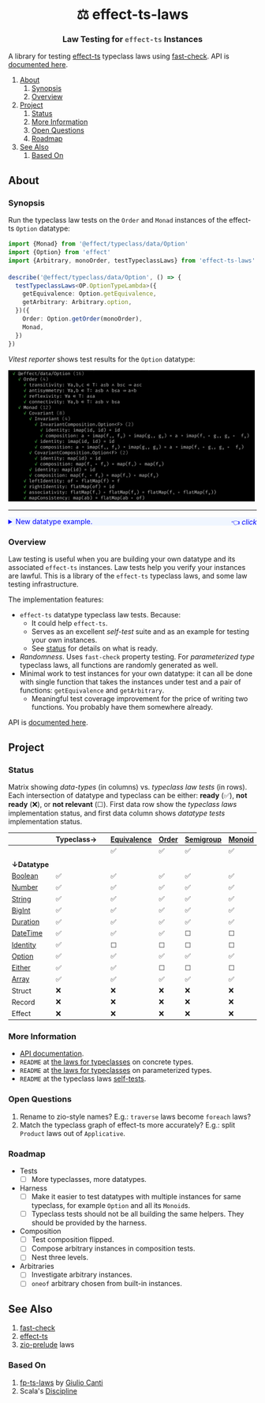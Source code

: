<h1 align='center' style='border: 0px !important'>⚖ effect-ts-laws</h1>

<h3 align='center' style='border: 0px !important'>
  Law Testing for
  <code style='color:#555'>effect-ts</code>
  Instances
</h3>

A library for testing [effect-ts](https://github.com/Effect-ts/effect)
typeclass laws using
[fast-check](https://github.com/dubzzz/fast-check). API is
[documented here](https://middle-ages.github.io/effect-ts-laws-docs/).

1. [About](#about)
   1. [Synopsis](#synopsis)
   2. [Overview](#overview)
2. [Project](#project)
   1. [Status](#status)
   2. [More Information](#more-information)
   3. [Open Questions](#open-questions)
   4. [Roadmap](#roadmap)
3. [See Also](#see-also)
   1. [Based On](#based-on)

## About

### Synopsis

Run the typeclass law tests on the `Order` and `Monad` instances of the
effect-ts `Option` datatype:

```ts
import {Monad} from '@effect/typeclass/data/Option'
import {Option} from 'effect'
import {Arbitrary, monoOrder, testTypeclassLaws} from 'effect-ts-laws'

describe('@effect/typeclass/data/Option', () => {
  testTypeclassLaws<OP.OptionTypeLambda>({
    getEquivalence: Option.getEquivalence,
    getArbitrary: Arbitrary.option,
  })({
    Order: Option.getOrder(monoOrder),
    Monad,
  })
})
```

_Vitest reporter_ shows test results for the `Option` datatype:

<a href="./docs/synopsis-option.png"><img src='docs/synopsis-option.png' alt='synopsis output' width=500></a>

---

<details><summary style='background:#f0f6ff;color:blue;cursor:pointer'>New datatype example.<span style='float: right'>👈 <i>click</i></span></summary>
<br/>

You wrote a new datatype: `MyTuple`, and an instance of the effect-ts
`Covariant` typeclass. Lets test it for free:

```ts
import {Covariant as CO} from '@effect/typeclass'
import {Array as AR} from 'effect'
import {dual} from 'effect/Function'
import {TypeLambda} from 'effect/HKT'
import fc from 'fast-check'
import {testTypeclassLaws} from 'effect-ts-laws'

describe('MyTuple', () => {
  type MyTuple<A> = [A]

  interface MyTupleTypeLambda extends TypeLambda {
    readonly type: MyTuple<this['Target']>
  }

  const map: CO.Covariant<MyTupleTypeLambda>['map'] = dual(
    2,
    <A, B>([a]: MyTuple<A>, ab: (a: A) => B): MyTuple<B> => [ab(a)],
  )
  const Covariant: CO.Covariant<MyTupleTypeLambda> = {
    imap: CO.imap<MyTupleTypeLambda>(map),
    map,
  }

  testTypeclassLaws<MyTupleTypeLambda>({
    getEquivalence: AR.getEquivalence,
    getArbitrary: fc.tuple,
  })({Covariant})
})
```

`fast-check` will try to find a counter example that breaks the laws. Because
it is quite impossible to find one in this case you should see:

<a href="./docs/synopsis-tuple.png"><img src='docs/synopsis-tuple.png' alt='synopsis output' width=400></a>

---

</details>

### Overview

Law testing is useful when you are building your own datatype and its
associated `effect-ts` instances. Law tests help you verify your instances are
lawful. This is a library of the `effect-ts` typeclass laws, and some law
testing infrastructure.

The implementation features:

* `effect-ts` datatype typeclass law tests. Because:
  * It could help `effect-ts`.
  * Serves as an excellent _self-test_ suite and as an example for testing your
    own instances.
  * See [status](#status) for details on what is ready.
* _Randomness_. Uses `fast-check` property testing. For
  _parameterized type_ typeclass laws, all functions are randomly generated as
  well.
* Minimal work to test instances for your own datatype: it can all be
  done with single function that takes the instances under test and
  a pair of functions: `getEquivalence` and `getArbitrary`.
  * Meaningful test coverage improvement for the price of writing two functions.
    You probably have them somewhere already.

API is [documented here](https://middle-ages.github.io/effect-ts-laws-docs/).

## Project

### Status

Matrix showing _data-types_ (in columns) vs. _typeclass law tests_ (in rows).
Each intersection of datatype and typeclass can be either:
**ready** (✅), **not ready** (❌), or **not relevant** (☐). First data row
show the _typeclass laws_ implementation status, and first data column shows
_datatype tests_ implementation status.

|                                                | Typeclass→ |     | [Equivalence](./src/laws/typeclass/concrete/Equivalence.ts) | [Order](./src/laws/typeclass/concrete/Order.ts) | [Semigroup](./src/laws/typeclass/concrete/Semigroup.ts) | [Monoid](./src/laws/typeclass/concrete/Monoid.ts) | [Invariant](./src/laws/typeclass/parameterized/Invariant.ts) | [Covariant](./src/laws/typeclass/parameterized/Covariant.ts) | [Applicative](./src/laws/typeclass/parameterized/Applicative.ts) | [Monad](./src/laws/typeclass/parameterized/Monad.ts) | [Traversable](./src/laws/typeclass/parameterized/Traversable.ts) | Foldable |
| ---------------------------------------------- | ---------- | --- | ----------------------------------------------------------- | ----------------------------------------------- | ------------------------------------------------------- | ------------------------------------------------- | ------------------------------------------------------------ | ------------------------------------------------------------ | ---------------------------------------------------------------- | ---------------------------------------------------- | ---------------------------------------------------------------- | -------- |
|                                                |            |     | ✅                                                           | ✅                                               | ✅                                                       | ✅                                                 | ✅                                                            | ✅                                                            | ✅                                                                | ✅                                                    | ✅                                                                | ❌        |
|                                                |            |     |                                                             |                                                 |                                                         |                                                   |                                                              |                                                              |                                                                  |                                                      |                                                                  |          |
| **↓Datatype**                                  |            |     |                                                             |                                                 |                                                         |                                                   |                                                              |                                                              |                                                                  |                                                      |                                                                  |          |
| [Boolean](./tests/effect-ts/Boolean.spec.ts)   | ✅          |     | ✅                                                           | ✅                                               | ✅                                                       | ✅                                                 | ☐                                                            | ☐                                                            | ☐                                                                | ☐                                                    | ☐                                                                | ☐        |
| [Number](./tests/effect-ts/Number.spec.ts)     | ✅          |     | ✅                                                           | ✅                                               | ✅                                                       | ✅                                                 | ☐                                                            | ☐                                                            | ☐                                                                | ☐                                                    | ☐                                                                | ☐        |
| [String](./tests/effect-ts/String.spec.ts)     | ✅          |     | ✅                                                           | ✅                                               | ✅                                                       | ✅                                                 | ☐                                                            | ☐                                                            | ☐                                                                | ☐                                                    | ☐                                                                | ☐        |
| [BigInt](./tests/effect-ts/BigInt.spec.ts)     | ✅          |     | ✅                                                           | ✅                                               | ✅                                                       | ✅                                                 | ☐                                                            | ☐                                                            | ☐                                                                | ☐                                                    | ☐                                                                | ☐        |
| [Duration](./tests/effect-ts/Duration.spec.ts) | ✅          |     | ✅                                                           | ✅                                               | ✅                                                       | ✅                                                 | ☐                                                            | ☐                                                            | ☐                                                                | ☐                                                    | ☐                                                                | ☐        |
| [DateTime](./tests/effect-ts/DateTime.spec.ts) | ✅          |     | ✅                                                           | ✅                                               | ☐                                                       | ☐                                                 | ☐                                                            | ☐                                                            | ☐                                                                | ☐                                                    | ☐                                                                | ☐        |
| [Identity](./tests/effect-ts/Identity.spec.ts) | ✅          |     | ☐                                                           | ☐                                               | ☐                                                       | ☐                                                 | ✅                                                            | ✅                                                            | ✅                                                                | ✅                                                    | ✅                                                                | ❌        |
| [Option](./tests/effect-ts/Option.spec.ts)     | ✅          |     | ✅                                                           | ✅                                               | ✅                                                       | ✅                                                 | ✅                                                            | ✅                                                            | ✅                                                                | ✅                                                    | ✅                                                                | ❌        |
| [Either](./tests/effect-ts/Either.spec.ts)     | ✅          |     | ✅                                                           | ☐                                               | ☐                                                       | ☐                                                 | ✅                                                            | ✅                                                            | ✅                                                                | ✅                                                    | ✅                                                                | ❌        |
| [Array](./tests/effect-ts/Array.spec.ts)       | ✅          |     | ✅                                                           | ✅                                               | ✅                                                       | ✅                                                 | ✅                                                            | ✅                                                            | ✅                                                                | ✅                                                    | ✅                                                                | ❌        |
| Struct                                         | ❌          |     | ❌                                                           | ❌                                               | ❌                                                       | ❌                                                 | ❌                                                            | ❌                                                            | ❌                                                                | ❌                                                    | ❌                                                                | ❌        |
| Record                                         | ❌          |     | ❌                                                           | ❌                                               | ❌                                                       | ❌                                                 | ❌                                                            | ❌                                                            | ❌                                                                | ❌                                                    | ❌                                                                | ❌        |
| Effect                                         | ❌          |     | ❌                                                           | ❌                                               | ❌                                                       | ❌                                                 | ❌                                                            | ❌                                                            | ❌                                                                | ❌                                                    | ❌                                                                | ❌        |

### More Information

* [API documentation](https://middle-ages.github.io/effect-ts-laws-docs/).
* `README` at [the laws for typeclasses](src/laws/typeclass/concrete/README.md) on concrete types.
* `README` at [the laws for typeclasses](src/laws/typeclass/parameterized/README.md) on parameterized types.
* `README` at the typeclass laws [self-tests](tests/laws/typeclass/README.md).

### Open Questions

1. Rename to zio-style names? E.g.: `traverse` laws become `foreach` laws?
2. Match the typeclass graph of effect-ts more accurately? E.g.: split
   `Product` laws out of `Applicative`.

### Roadmap

* Tests
  * [ ] More typeclasses, more datatypes.
* Harness
  * [ ] Make it easier to test datatypes with multiple instances for same
        typeclass, for example `Option` and all its `Monoid`s.
  * [ ] Typeclass tests should not be all building the same helpers. They
        should be provided by the harness.
* Composition
  * [ ] Test composition flipped.
  * [ ] Compose arbitrary instances in composition tests.
  * [ ] Nest three levels.
* Arbitraries
  * [ ] Investigate arbitrary instances.
  * [ ] `oneof` arbitrary chosen from built-in instances.

## See Also

1. [fast-check](https://github.com/dubzzz/fast-check)
2. [effect-ts](https://github.com/Effect-ts/effect)
3. [zio-prelude](https://github.com/zio/zio-prelude/tree/series/2.x/laws/shared/src/main/scala/zio/prelude/laws) laws

### Based On

1. [fp-ts-laws](https://gcanti.github.io/fp-ts-laws) by
   [Giulio Canti](https://github.com/gcanti)
2. Scala's [Discipline](https://typelevel.org/cats/typeclasses/lawtesting.html)

